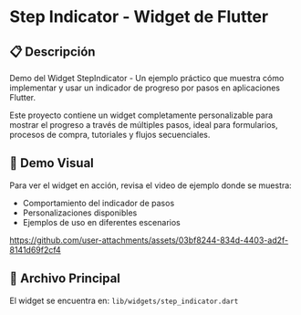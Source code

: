 # Step Indicator - Widget de Flutter

## 📋 Descripción
Demo del Widget StepIndicator - Un ejemplo práctico que muestra cómo implementar y usar un indicador de progreso por pasos en aplicaciones Flutter.

Este proyecto contiene un widget completamente personalizable para mostrar el progreso a través de múltiples pasos, ideal para formularios, procesos de compra, tutoriales y flujos secuenciales.

## 🎥 Demo Visual
Para ver el widget en acción, revisa el video de ejemplo donde se muestra:
- Comportamiento del indicador de pasos
- Personalizaciones disponibles  
- Ejemplos de uso en diferentes escenarios

https://github.com/user-attachments/assets/03bf8244-834d-4403-ad2f-8141d69f2cf4

## 📁 Archivo Principal
El widget se encuentra en: `lib/widgets/step_indicator.dart`

